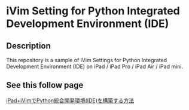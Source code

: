 # iVim Setting for Python Integrated Development Environment (IDE)

## Description
This repository is a sample of iVim Settings for Python Integrated Development Environment (IDE) on iPad / iPad Pro / iPad Air / iPad mini.

## See this follow page
[iPad+iVimでPython統合開発環境(IDE)を構築する方法](https://vim.blue/?p=2493)
